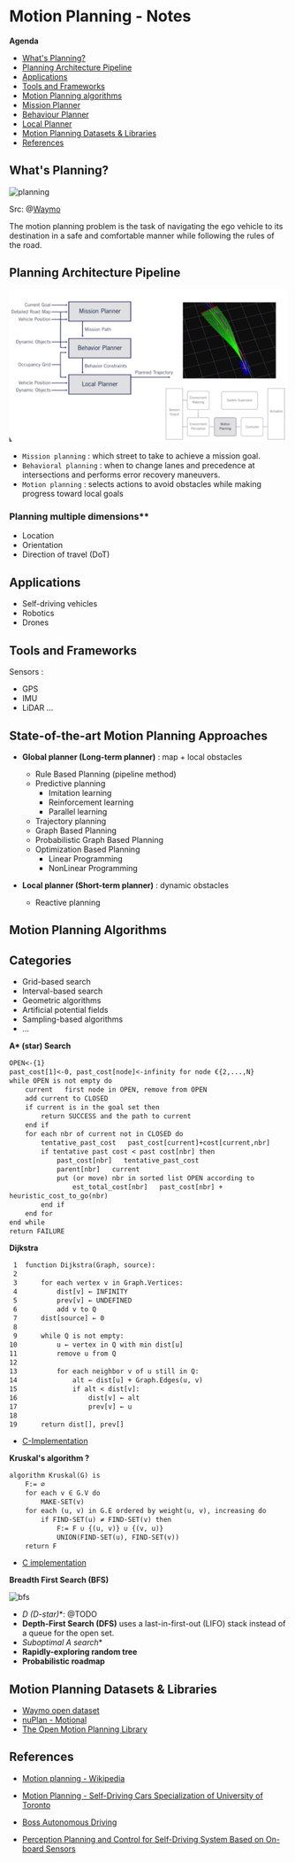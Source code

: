 # Motion Planning - Notes

**Agenda**
- [What's Planning?](#whats-planning)
- [Planning Architecture Pipeline](#planning-architecture-pipeline)
- [Applications](#applications)
- [Tools and Frameworks](#tools-and-frameworks)
- [Motion Planning algorithms](#motion-planning-algorithms)
- [Mission Planner](#mission-planner)
- [Behaviour Planner](#behaviour-planner)
- [Local Planner](#local-planner)
- [Motion Planning Datasets \& Libraries](#motion-planning-datasets--libraries)
- [References](#references)



## What's Planning? 

![planning](https://1.bp.blogspot.com/-SkP0AfhlI9w/YEgQjwDgaSI/AAAAAAAAE_c/xCPqIwl23Yk7vcSijM4mrkS-55WmJ7IFwCNcBGAsYHQ/s16000/busy_street_3.png)

Src: @[Waymo](https://waymo.com/blog/2021/03/expanding-waymo-open-dataset-with-interactive-scenario-data-and-new-challenges.html)

The motion planning problem is the task of navigating the ego vehicle to its destination in a safe and comfortable manner while following the rules of the road.


## Planning Architecture Pipeline

![](https://github.com/afondiel/Self-Driving-Cars-Specialization/blob/main/Course1-Introduction-to-Self-Driving-Cars/resources/w2/img/l3-sw-archi-motion-planning2.png?raw=true)

- `Mission planning` : which street to take to achieve a mission goal. 
- `Behavioral planning` : when to change lanes and precedence at intersections and performs error recovery maneuvers.
- `Motion planning` : selects actions to avoid obstacles while making progress toward local goals

### Planning multiple dimensions**
- Location
- Orientation
- Direction of travel (DoT)

## Applications

- Self-driving vehicles
- Robotics
- Drones

## Tools and Frameworks

Sensors : 
- GPS
- IMU
- LiDAR
... 

## State-of-the-art Motion Planning Approaches

- **Global planner (Long-term planner)** : map + local obstacles 
  - Rule Based Planning (pipeline method)
  - Predictive planning 
    - Imitation learning
    - Reinforcement learning 
    - Parallel learning
  - Trajectory planning
  - Graph Based Planning
  - Probabilistic Graph Based Planning
  - Optimization Based Planning
    - Linear Programming
    - NonLinear Programming 

- **Local planner (Short-term planner)** : dynamic obstacles
  - Reactive planning


## Motion Planning Algorithms

## Categories

- Grid-based search
- Interval-based search
- Geometric algorithms
- Artificial potential fields
- Sampling-based algorithms
- ...

**A\* (star) Search**

```
OPEN<-{1}
past_cost[1]<-0, past_cost[node]<-infinity for node €{2,...,N} 
while OPEN is not empty do
    current   first node in OPEN, remove from OPEN
    add current to CLOSED
    if current is in the goal set then
        return SUCCESS and the path to current
    end if
    for each nbr of current not in CLOSED do
        tentative_past_cost   past_cost[current]+cost[current,nbr]
        if tentative past cost < past cost[nbr] then
            past_cost[nbr]   tentative_past_cost
            parent[nbr]   current
            put (or move) nbr in sorted list OPEN according to
                est_total_cost[nbr]   past_cost[nbr] + heuristic_cost_to_go(nbr)
        end if
    end for
end while
return FAILURE
```

**Dijkstra**

```
 1  function Dijkstra(Graph, source):
 2      
 3      for each vertex v in Graph.Vertices:
 4          dist[v] ← INFINITY
 5          prev[v] ← UNDEFINED
 6          add v to Q
 7      dist[source] ← 0
 8      
 9      while Q is not empty:
10          u ← vertex in Q with min dist[u]
11          remove u from Q
12          
13          for each neighbor v of u still in Q:
14              alt ← dist[u] + Graph.Edges(u, v)
15              if alt < dist[v]:
16                  dist[v] ← alt
17                  prev[v] ← u
18
19      return dist[], prev[]
```
  - [C-Implementation](https://github.com/afondiel/research-notes/tree/master/programming/data%20structures/graph)

**Kruskal's algorithm ?**

```
algorithm Kruskal(G) is
    F:= ∅
    for each v ∈ G.V do
        MAKE-SET(v)
    for each (u, v) in G.E ordered by weight(u, v), increasing do
        if FIND-SET(u) ≠ FIND-SET(v) then
            F:= F ∪ {(u, v)} ∪ {(v, u)}
            UNION(FIND-SET(u), FIND-SET(v))
    return F
```
- [C implementation](https://github.com/afondiel/research-notes/tree/master/programming/data%20structures/graph)
  
**Breadth First Search (BFS)**

![bfs](https://github.com/afondiel/Self-Driving-Cars-Specialization-Coursera/blob/main/Course4-Motion-Planning-for-Self-Driving-Cars/resources/w3/img/l1-bfs0.png?raw=true)

- **D* (D-star)**: @TODO
- **Depth-First Search (DFS)** uses a last-in-first-out (LIFO) stack instead of a queue for the open set. 
- **Suboptimal A* search**
- **Rapidly-exploring random tree**
- **Probabilistic roadmap**



## Motion Planning Datasets & Libraries
- [Waymo open dataset](https://waymo.com/open/about)
- [nuPlan - Motional](https://www.nuscenes.org/nuplan)
- [The Open Motion Planning Library](https://ompl.kavrakilab.org/)


## References

- [Motion planning - Wikipedia](https://en.wikipedia.org/wiki/Motion_planning)

- [Motion Planning - Self-Driving Cars Specialization of University of Toronto](https://github.com/afondiel/Self-Driving-Cars-Specialization-Coursera/tree/main/Course4-Motion-Planning-for-Self-Driving-Cars)
- [Boss Autonomous Driving](https://github.com/afondiel/Self-Driving-Cars-Specialization-Coursera/blob/main/Course1-Introduction-to-Self-Driving-Cars/resources/Boss-autonomous-driving-pres-DARPA-Urban-Challenge-2007-by-journal-of-robotics-2008.pdf)

 - [Perception Planning and Control for Self-Driving System Based on On-board Sensors](https://www.researchgate.net/publication/344734310_Perception_Planning_and_Control_for_Self-Driving_System_Based_on_On-board_Sensors/link/609c9edd299bf1259ece7fe0/download)


